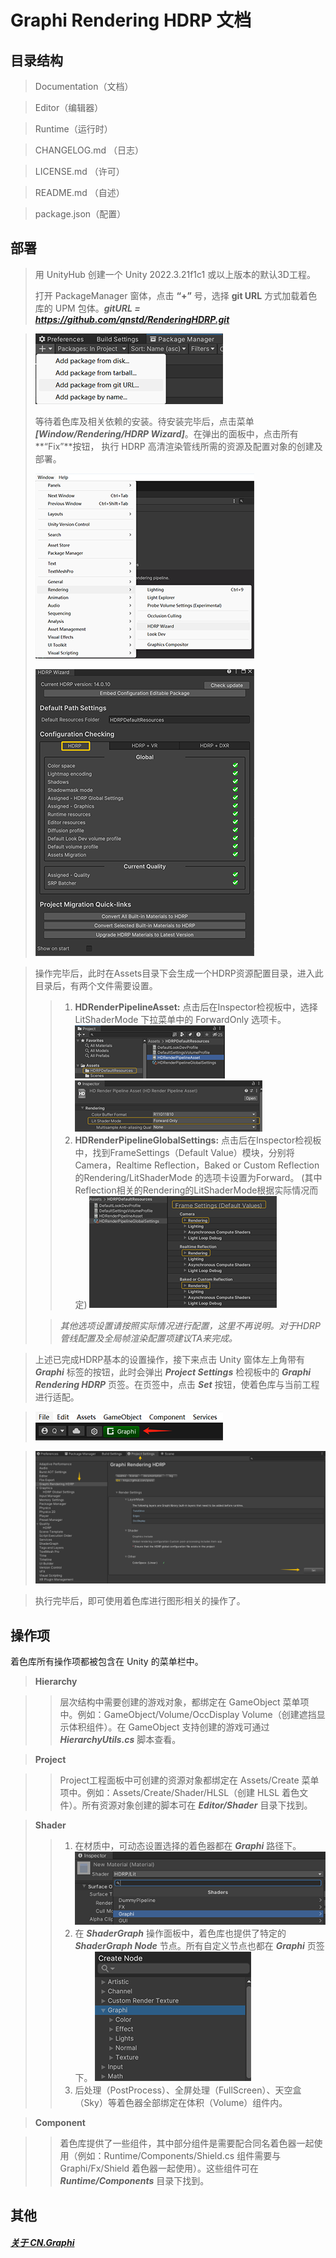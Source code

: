 # Graphi Rendering HDRP 文档

>
## 目录结构

> Documentation（文档）
 
> Editor（编辑器）

> Runtime（运行时）

> CHANGELOG.md （日志）

> LICENSE.md （许可）

> README.md （自述）

> package.json（配置）


## 部署 
> 用 UnityHub 创建一个 Unity 2022.3.21f1c1 或以上版本的默认3D工程。
> 
> 打开 PackageManager 窗体，点击 **“+”** 号，选择 **git URL** 方式加载着色库的 UPM 包体。***gitURL = https://github.com/qnstd/RenderingHDRP.git***

> ![](images/doc5.png)
> 
> 等待着色库及相关依赖的安装。待安装完毕后，点击菜单 ***[Window/Rendering/HDRP Wizard]***。在弹出的面板中，点击所有 **“Fix”**按钮， 执行 HDRP 高清渲染管线所需的资源及配置对象的创建及部署。
> 
> ![](images/doc6.png) 
> 
> ![](images/doc7.png)

> 操作完毕后，此时在Assets目录下会生成一个HDRP资源配置目录，进入此目录后，有两个文件需要设置。
>> 1. **HDRenderPipelineAsset:** 点击后在Inspector检视板中，选择 LitShaderMode 下拉菜单中的 ForwardOnly 选项卡。 
>> ![](images/doc8.png)
>> ![](images/doc9.png)
>> 2. **HDRenderPipelineGlobalSettings:** 点击后在Inspector检视板中，找到FrameSettings（Default Value）模块，分别将Camera，Realtime Reflection，Baked or Custom Reflection的Rendering/LitShaderMode 的选项卡设置为Forward。 (其中Reflection相关的Rendering的LitShaderMode根据实际情况而定)
>> ![](images/doc10.png)
>
>> *其他选项设置请按照实际情况进行配置，这里不再说明。对于HDRP管线配置及全局帧渲染配置项建议TA来完成。*
>

> 上述已完成HDRP基本的设置操作，接下来点击 Unity 窗体左上角带有 ***Graphi*** 标签的按钮，此时会弹出 ***Project Settings*** 检视板中的 ***Graphi Rendering HDRP*** 页签。在页签中，点击 ***Set*** 按钮，使着色库与当前工程进行适配。

> ![](images/doc1.png)

> 

> ![](images/doc2.png)

> 执行完毕后，即可使用着色库进行图形相关的操作了。



## 操作项
着色库所有操作项都被包含在 Unity 的菜单栏中。

> **Hierarchy**

>> 层次结构中需要创建的游戏对象，都绑定在 GameObject 菜单项中。例如：GameObject/Volume/OccDisplay Volume（创建遮挡显示体积组件）。在 GameObject 支持创建的游戏可通过 ***HierarchyUtils.cs*** 脚本查看。

> **Project**

>> Project工程面板中可创建的资源对象都绑定在 Assets/Create 菜单项中。例如：Assets/Create/Shader/HLSL（创建 HLSL 着色文件）。所有资源对象创建的脚本可在 ***Editor/Shader*** 目录下找到。

> **Shader**
>> 1. 在材质中，可动态设置选择的着色器都在 ***Graphi*** 路径下。
>> ![](images/doc3.png)
>> 2. 在 ***ShaderGraph*** 操作面板中，着色库也提供了特定的 ***ShaderGraph Node*** 节点。所有自定义节点也都在 ***Graphi*** 页签下。
>> ![](images/doc4.png)
>> 3. 后处理（PostProcess）、全屏处理（FullScreen）、天空盒（Sky）等着色器全部绑定在体积（Volume）组件内。

> **Component**

>> 着色库提供了一些组件，其中部分组件是需要配合同名着色器一起使用（例如：Runtime/Components/Shield.cs 组件需要与 Graphi/Fx/Shield 着色器一起使用）。这些组件可在 ***Runtime/Components*** 目录下找到。


## 其他
##### **[关于 CN.Graphi](https://github.com/qnstd)**